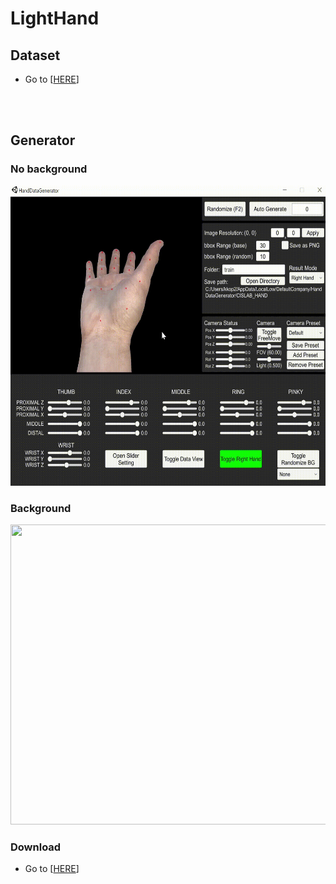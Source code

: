 # LightHand

## Dataset
* Go to [[HERE](https://www.google.com)]
</br>
</br>

## Generator

### No background
<p align="left">
    <img src="assets/nobg.gif", width="640" height="480">
</p>

### Background
<p align="left">
    <img src="assets/bg.gif", width="640" height="480">
</p>

### Download
* Go to [[HERE](https://www.google.com)]

